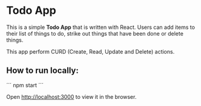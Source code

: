 # Todo App

This is a simple **Todo App** that is written with React. Users can add items to their list of things to do, strike out things that have been done or delete things.

This app perform CURD (Create, Read, Update and Delete) actions.

## How to run locally:

´´´
npm start
´´´

Open [http://localhost:3000](http://localhost:3000) to view it in the browser.
